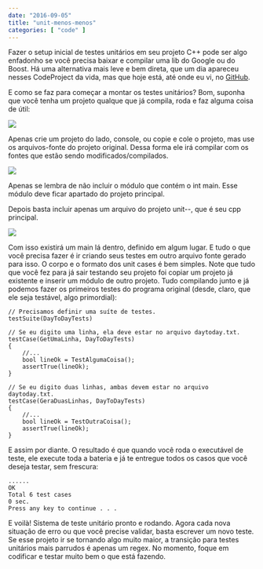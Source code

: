 ```yaml
---
date: "2016-09-05"
title: "unit-menos-menos"
categories: [ "code" ]
---
```

Fazer o setup inicial de testes unitários em seu projeto C++ pode ser algo enfadonho se você precisa baixar e compilar uma lib do Google ou do Boost. Há uma alternativa mais leve e bem direta, que um dia apareceu nesses CodeProject da vida, mas que hoje está, até onde eu vi, no [GitHub](https://github.com/gcross/unit--).

E como se faz para começar a montar os testes unitários? Bom, suponha que você tenha um projeto qualque que já compila, roda e faz alguma coisa de útil:

![](http://i.imgur.com/HjYVkyp.png)

Apenas crie um projeto do lado, console, ou copie e cole o projeto, mas use os arquivos-fonte do projeto original. Dessa forma ele irá compilar com os fontes que estão sendo modificados/compilados.

![](http://i.imgur.com/NT2C1SC.png)

Apenas se lembra de não incluir o módulo que contém o int main. Esse módulo deve ficar apartado do projeto principal.

Depois basta incluir apenas um arquivo do projeto unit--, que é seu cpp principal.

![](http://i.imgur.com/P8bEvns.png)

Com isso existirá um main lá dentro, definido em algum lugar. E tudo o que você precisa fazer é ir criando seus testes em outro arquivo fonte gerado para isso. O corpo e o formato dos unit cases é bem simples. Note que tudo que você fez para já sair testando seu projeto foi copiar um projeto já existente e inserir um módulo de outro projeto. Tudo compilando junto e já podemos fazer os primeiros testes do programa original (desde, claro, que ele seja testável, algo primordial):

```
// Precisamos definir uma suíte de testes.
testSuite(DayToDayTests)

// Se eu digito uma linha, ela deve estar no arquivo daytoday.txt.
testCase(GetUmaLinha, DayToDayTests)
{
    //...
    bool lineOk = TestAlgumaCoisa();
    assertTrue(lineOk);
}

// Se eu digito duas linhas, ambas devem estar no arquivo daytoday.txt.
testCase(GeraDuasLinhas, DayToDayTests)
{
    //...
    bool lineOk = TestOutraCoisa();
    assertTrue(lineOk);
}
```

E assim por diante. O resultado é que quando você roda o executável de teste, ele execute toda a bateria e já te entregue todos os casos que você deseja testar, sem frescura:

```
......
OK
Total 6 test cases
0 sec.
Press any key to continue . . .
```

E voilà! Sistema de teste unitário pronto e rodando. Agora cada nova situação de erro ou que você precise validar, basta escrever um novo teste. Se esse projeto ir se tornando algo muito maior, a transição para testes unitários mais parrudos é apenas um regex. No momento, foque em codificar e testar muito bem o que está fazendo.

